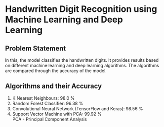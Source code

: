 # Handwritten Digit Recognition using Machine Learning and Deep Learning
## Problem Statement
In this, the model classifies the handwritten digits. It provides results based on different machine learning and deep learning algorithms. The algorithms are compared through the accuracy of the model.
## Algorithms and their Accuracy
1. K Nearest Neighbours: 98.0 %
2. Random Forest Classifier: 96.38 %
3. Convolutional Neural Network (TensorFlow and Keras): 98.56 %
4. Support Vector Machine with PCA: 99.92 %
<br>PCA - Principal Component Analysis

